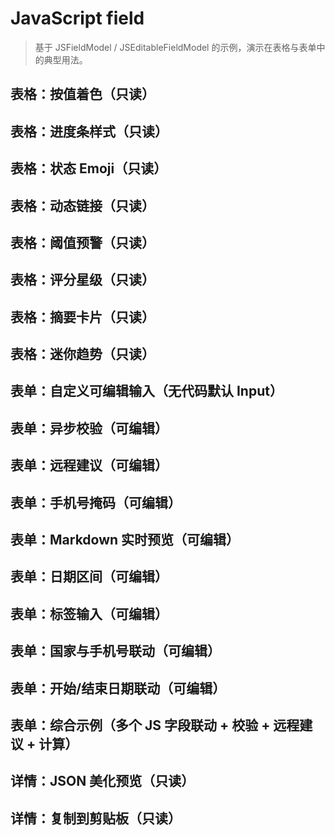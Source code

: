 # JavaScript field

> 基于 JSFieldModel / JSEditableFieldModel 的示例，演示在表格与表单中的典型用法。

## 表格：按值着色（只读）

<code src="./demos/table-basic.tsx"></code>

## 表格：进度条样式（只读）

<code src="./demos/table-progress.tsx"></code>

## 表格：状态 Emoji（只读）

<code src="./demos/table-emoji.tsx"></code>

## 表格：动态链接（只读）

<code src="./demos/table-link.tsx"></code>

## 表格：阈值预警（只读）

<code src="./demos/table-threshold-warning.tsx"></code>

## 表格：评分星级（只读）

<code src="./demos/table-rating.tsx"></code>

## 表格：摘要卡片（只读）

<code src="./demos/table-card.tsx"></code>

## 表格：迷你趋势（只读）

<code src="./demos/table-sparkline.tsx"></code>

## 表单：自定义可编辑输入（无代码默认 Input）

<code src="./demos/form-editable-basic.tsx"></code>

## 表单：异步校验（可编辑）

<code src="./demos/form-async-validate.tsx"></code>

## 表单：远程建议（可编辑）

<code src="./demos/form-remote-suggest.tsx"></code>

## 表单：手机号掩码（可编辑）

<code src="./demos/form-mask-phone.tsx"></code>

## 表单：Markdown 实时预览（可编辑）

<code src="./demos/form-markdown-preview.tsx"></code>

## 表单：日期区间（可编辑）

<code src="./demos/form-date-range.tsx"></code>

## 表单：标签输入（可编辑）

<code src="./demos/form-tags.tsx"></code>

## 表单：国家与手机号联动（可编辑）

<code src="./demos/form-country-phone.tsx"></code>

## 表单：开始/结束日期联动（可编辑）

<code src="./demos/form-start-end.tsx"></code>

## 表单：综合示例（多个 JS 字段联动 + 校验 + 远程建议 + 计算）

<code src="./demos/form-complex.tsx"></code>
## 详情：JSON 美化预览（只读）

<code src="./demos/details-json.tsx"></code>

## 详情：复制到剪贴板（只读）

<code src="./demos/details-copy.tsx"></code>
